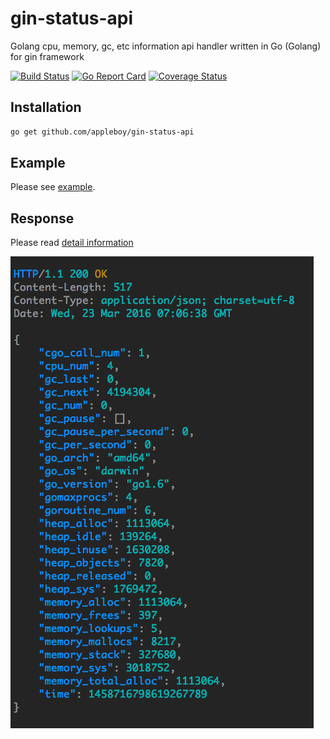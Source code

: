 # gin-status-api

Golang cpu, memory, gc, etc information api handler written in Go (Golang) for gin framework

[![Build Status](https://travis-ci.org/appleboy/gin-status-api.svg?branch=master)](https://travis-ci.org/appleboy/gin-status-api) [![Go Report Card](https://goreportcard.com/badge/github.com/appleboy/gin-status-api)](https://goreportcard.com/report/github.com/appleboy/gin-status-api) [![Coverage Status](https://coveralls.io/repos/github/appleboy/gin-status-api/badge.svg?branch=master)](https://coveralls.io/github/appleboy/gin-status-api?branch=master)

## Installation

```bash
go get github.com/appleboy/gin-status-api
```

## Example

Please see [example](example/server.go).

## Response

Please read [detail information](https://github.com/fukata/golang-stats-api-handler#toc3)

![response screenshot](screenshot/response.png)

